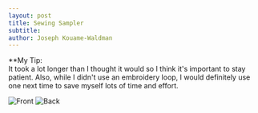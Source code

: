 ```yaml
---
layout: post
title: Sewing Sampler
subtitle: 
author: Joseph Kouame-Waldman
---
```


**My Tip:\
It took a lot longer than I thought it would so I think it's important to stay patient. Also, while I didn't use an embroidery loop, I would definitely use one next time to save myself lots of time and effort.

![Front](https://josephk-w.github.io/assets/img/IMG_3251.jpg)
![Back](https://josephk-w.github.io/assets/img/IMG_3252.jpg)


















